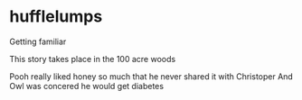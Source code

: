 # hufflelumps
Getting familiar 

This story takes place in the 100 acre woods

Pooh really liked honey
so much that he never shared it with Christoper
And Owl was concered he would get diabetes
